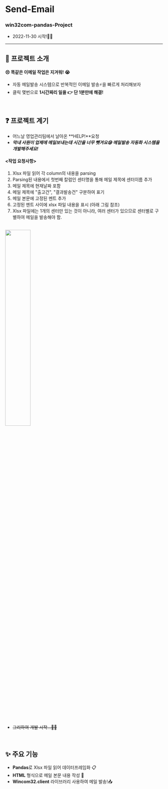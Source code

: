 # Send-Email
### win32com-pandas-Project
- 2022-11-30 시작!🏃‍♀️
---
## 🎉 프로젝트 소개
#### 😣 똑같은 이메일 작업은 지겨워! 😭
- 자동 메일발송 시스템으로 반복적인 이메일 발송⚡을 빠르게 처리해보자
- 클릭 몇번으로 **1시간짜리 일을 👉 단 1분만에 해결!**
<br>


## ❓ 프로젝트 계기
- 어느날 영업관리팀에서 날아온 **HELP!**요청
- _**막내 사원이 업체에 메일보내는데 시간을 너무 뺏겨요😪 메일발송 자동화 시스템을 개발해주세요!**_


#### <작업 요청사항>
1. Xlsx 파일 읽어 각 column의 내용을 parsing
2. Parsing된 내용에서 첫번째 칼럼인 센터명을 통해 메일 제목에 센터이름 추가
3. 메일 제목에 현재날짜 포함
4. 메일 제목에 "출고건", "결과발송건" 구분하여 표기
5. 메일 본문에 고정된 멘트 추가
6. 고정된 멘트 사이에 xlsx 파일 내용을 표시 (아래 그림 참조)
7. Xlsx 파일에는 1개의 센터만 있는 것이 아니라, 여러 센터가 있으므로 센터별로 구별하여 메일을 발송해야 함.
<br>
<img width="40%" src="https://user-images.githubusercontent.com/118783464/207486993-f689830a-f8dc-4e75-9017-d27bc9ec763a.png"/>
<br>

- ~~그리하여 개발 시작...🤣🤣~~
<br>


## ✨ 주요 기능
- **Pandas**로 Xlsx 파일 읽어 데이터프레임화 📋
- **HTML** 형식으로 메일 본문 내용 작성 📝
- **Wincom32.client** 라이브러리 사용하여 메일 발송!📤

